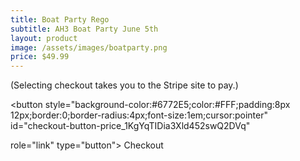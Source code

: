 ```yaml
---
title: Boat Party Rego
subtitle: AH3 Boat Party June 5th
layout: product
image: /assets/images/boatparty.png
price: $49.99
---
```


(Selecting checkout takes you to the Stripe site to pay.)

<!-- Load Stripe.js on your website. -->
<script src="https://js.stripe.com/v3"></script>

<!-- Create a button that your customers click to complete their purchase. Customize the styling to suit your branding. -->

<button
  style="background-color:#6772E5;color:#FFF;padding:8px 12px;border:0;border-radius:4px;font-size:1em;cursor:pointer"
  id="checkout-button-price_1KgYqTIDia3Xld452swQ2DVq"
  
  role="link"
  type="button">
Checkout
</button>

<div id="error-message"></div>

<script>
(function() {
  var stripe = Stripe('pk_test_3UDNMYAu7ExlFNyMrrUlZ9Ar');

  var checkoutButton = document.getElementById('checkout-button-price_1KgXeNIDia3Xld45lclpiq4g');
  checkoutButton.addEventListener('click', function () {
    /*
     * When the customer clicks on the button, redirect
     * them to Checkout.
     */
    stripe.redirectToCheckout({
      lineItems: [{price: 'price_1KgXeNIDia3Xld45lclpiq4g', quantity: 1}],
      mode: 'payment',
      /*
       * Do not rely on the redirect to the successUrl for fulfilling
       * purchases, customers may not always reach the success_url after
       * a successful payment.
       * Instead use one of the strategies described in
       * https://stripe.com/docs/payments/checkout/fulfill-orders
       */
      successUrl: 'https://v2.austinh3.org/success',
      cancelUrl: 'https://v2.austinh3.org/canceled',
    })
    .then(function (result) {
      if (result.error) {
        /*
         * If `redirectToCheckout` fails due to a browser or network
         * error, display the localized error message to your customer.
         */
        var displayError = document.getElementById('error-message');
        displayError.textContent = result.error.message;
      }
    });
  });
})();
</script>
